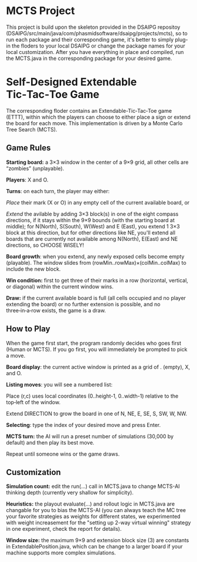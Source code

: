 # MCTS Project

This project is build upon the skeleton provided in the DSAIPG repositoy (DSAIPG/src/main/java/com/phasmidsoftware/dsaipg/projects/mcts), so to run each package and their corresponding game, it's better to simply plug-in the floders to your local DSAIPG or change the package names for your local customization. After you have everything in place and compiled, run the MCTS.java in the corresponding package for your desired game. 

# Self-Designed Extendable Tic‑Tac‑Toe Game

The corresponding floder contains an Extendable-Tic‑Tac‑Toe game (ETTT), within which the players can choose to either place a sign or extend the board for each move. This implementation is driven by a Monte Carlo Tree Search (MCTS). 

## Game Rules

**Starting board:** a 3×3 window in the center of a 9×9 grid, all other cells are “zombies” (unplayable).

**Players**: X and O.

**Turns**: on each turn, the player may either:

_Place_ their mark (X or O) in any empty cell of the current available board, or

_Extend_ the avilable by adding 3×3 block(s) in one of the eight compass directions, if it stays within the 9×9 bounds (with the starting board at middle); for N(North), S(South), W(West) and E (East), you extend 1 3×3 block at this direction, but for other directions like NE, you'll extend all boards that are currently not available among N(North), E(East) and NE directions, so CHOOSE WISELY!

**Board growth**: when you extend, any newly exposed cells become empty (playable).  The window slides from (rowMin..rowMax)×(colMin..colMax) to include the new block.

**Win condition:** first to get three of their marks in a row (horizontal, vertical, or diagonal) within the current window wins.

**Draw:** if the current available board is full (all cells occupied and no player extending the board) or no further extension is possible, and no three‑in‑a‑row exists, the game is a draw.

## How to Play

When the game first start, the program randomly decides who goes first (Human or MCTS).  If you go first, you will immediately be prompted to pick a move.

**Board display**: the current active window is printed as a grid of . (empty), X, and O.

**Listing moves**: you will see a numbered list:

Place (r,c) uses local coordinates (0..height-1, 0..width-1) relative to the top‑left of the window.

Extend DIRECTION to grow the board in one of N, NE, E, SE, S, SW, W, NW.

**Selecting**: type the index of your desired move and press Enter.

**MCTS turn:** the AI will run a preset number of simulations (30,000 by default) and then play its best move.

Repeat until someone wins or the game draws.

## Customization

**Simulation count:** edit the run(…) call in MCTS.java to change MCTS-AI thinking depth (currently very shallow for simplicity).

**Heuristics:** the playout evaluate(...) and rollout logic in MCTS.java are changable for you to bias the MCTS-AI (you can always teach the MC tree your favorite strategies as weights for different states, we experimented with weight increasement for the "setting up 2-way virtual winning" strategy in one experiment, check the report for details).

**Window size:** the maximum 9×9 and extension block size (3) are constants in ExtendablePosition.java, which can be change to a larger board if your machine supports more complex simulations.
